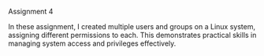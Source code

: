 Assignment 4

In these assignment, I created multiple users and groups on a Linux system, assigning different permissions to each. This demonstrates practical skills in managing system access and privileges effectively.